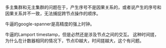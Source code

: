 多主集群和无主集群的问题在于，产生序号不是因果关系的，或者说产生的序号和因果关系并不一致，无法捕捉跨节点操作的顺序。

牛逼的google-spanner是高精度的强上时钟。

牛逼的Lamport timestamp，但是必然还是涉及节点之间的交互。
这种时间搓，为什么在计数器相同的情况下，节点ID越大，时间搓越大，这个有问题。

